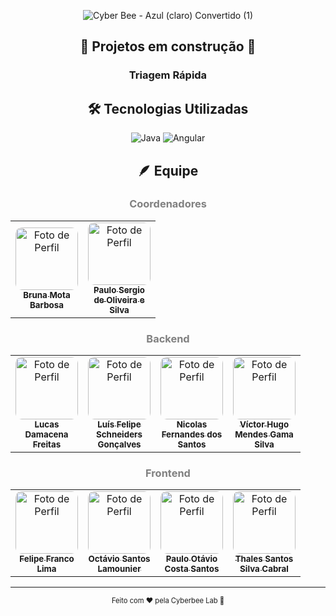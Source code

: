 <div align="center">
    
![Cyber Bee - Azul (claro)  Convertido  (1)](https://github.com/user-attachments/assets/d019a727-82c7-4f3b-b3a7-d5abc2017a4d)

</div>

<h2 align="center"> 🚧 Projetos em construção 🚧 

<h3 align="center"> Triagem Rápida </h3>

<h2 align="center"> 🛠️ Tecnologias Utilizadas </h2>

<div align="center">

![Java](https://img.shields.io/badge/Java-ED8B00?style=for-the-badge&logo=openjdk&logoColor=white) ![Angular](https://img.shields.io/badge/Angular-DD0031?style=for-the-badge&logo=angular&logoColor=white)

</div>

<h2 align="center"> 🪶 Equipe </h2>

<h3 align="center" style="color: grey;">Coordenadores</h3>

<table style="border: none;" align="center">
  <tr style="border: none;">
    <td style="border: none;" align="center" width="100px">
      <a href="https://github.com/brunamota">
        <img src="https://avatars.githubusercontent.com/u/66503956?v=4" style="border-radius: 10%;" width="100px;" alt="Foto de Perfil"/><br>
        <sub>
          <b>Bruna Mota Barbosa</b>
        </sub>
      </a>
    </td>
    <td style="border: none;" align="center" width="100px">
      <a href="https://github.com/Paulo092">
        <img src="https://avatars.githubusercontent.com/u/28546848?v=4" style="border-radius: 10%;" width="100px;" alt="Foto de Perfil"/><br>
        <sub>
          <b>Paulo Sergio de Oliveira e Silva</b>
        </sub>
      </a>
    </td>
  </tr>
</table>

<h3 align="center" style="color: grey;">Backend</h3>

<table style="border: none;" align="center">
  <tr style="border: none;">
    <td style="border: none;" align="center" width="100px">
      <a href="https://github.com/LucasFreitas1307">
        <img src="https://avatars.githubusercontent.com/u/167094976?v=4" style="border-radius: 10%;" width="100px;" alt="Foto de Perfil"/><br>
        <sub>
          <b>Lucas Damacena Freitas</b>
        </sub>
      </a>
    </td>
    <td style="border: none;" align="center" width="100px">
      <a href="https://github.com/Schneiderss">
        <img src="https://avatars.githubusercontent.com/u/167125378?v=4" style="border-radius: 10%;" width="100px;" alt="Foto de Perfil"/><br>
        <sub>
          <b>Luís Felipe Schneiders Gonçalves</b>
        </sub>
      </a>
    </td>
    <td style="border: none;" align="center" width="100px">
      <a href="https://github.com/niicfsz">
        <img src="https://avatars.githubusercontent.com/u/167145187?v=4" style="border-radius: 10%;" width="100px;" alt="Foto de Perfil"/><br>
        <sub>
          <b>Nicolas Fernandes dos Santos</b>
        </sub>
      </a>
    </td>
   <td style="border: none;" align="center" width="100px">
      <a href="https://github.com/vitindev">
        <img src="https://avatars.githubusercontent.com/u/66286532?v=4" style="border-radius: 10%;" width="100px;" alt="Foto de Perfil"/><br>
        <sub>
          <b>Víctor Hugo Mendes Gama Silva</b>
        </sub>
      </a>
    </td>
  </tr>
</table>

<h3 align="center" style="color: grey;">Frontend</h3>

<table style="border: none;" align="center">
  <tr style="border: none;">
    <td style="border: none;" align="center" width="100px">
      <a href="https://github.com/FelipeFrancoo">
        <img src="https://avatars.githubusercontent.com/u/163058758?v=4" style="border-radius: 10%;" width="100px;" alt="Foto de Perfil"/><br>
        <sub>
          <b>Felipe Franco Lima</b>
        </sub>
      </a>
    </td>
    <td style="border: none;" align="center" width="100px">
      <a href="https://github.com/OctavioSantosLamounier">
        <img src="https://avatars.githubusercontent.com/u/172601285?v=4" style="border-radius: 10%;" width="100px;" alt="Foto de Perfil"/><br>
        <sub>
          <b>Octávio Santos Lamounier</b>
        </sub>
      </a>
    </td>
    <td style="border: none;" align="center" width="100px">
      <a href="https://github.com/Paulo-if">
        <img src="https://avatars.githubusercontent.com/u/167147870?v=4" style="border-radius: 10%;" width="100px;" alt="Foto de Perfil"/><br>
        <sub>
          <b>Paulo Otávio Costa Santos</b>
        </sub>
      </a>
    </td>
   <td style="border: none;" align="center" width="100px">
      <a href="https://github.com/tcharles69">
        <img src="https://avatars.githubusercontent.com/u/168160801?v=4" style="border-radius: 10%;" width="100px;" alt="Foto de Perfil"/><br>
        <sub>
          <b>Thales Santos Silva Cabral</b>
        </sub>
      </a>
    </td>
  </tr>
</table>


---

<p align="center" style="font-size: 0.8em;">Feito com ❤️ pela Cyberbee Lab 🐝</p>
